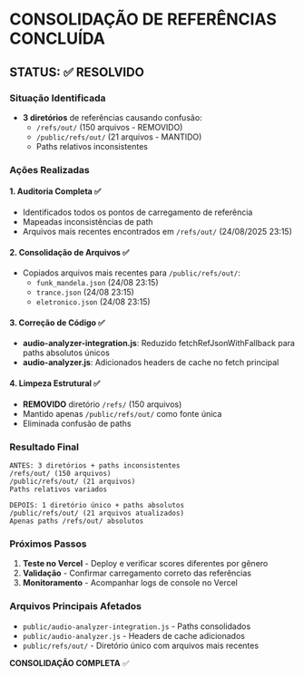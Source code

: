 # CONSOLIDAÇÃO DE REFERÊNCIAS CONCLUÍDA

## STATUS: ✅ RESOLVIDO

### Situação Identificada
- **3 diretórios** de referências causando confusão:
  - `/refs/out/` (150 arquivos - REMOVIDO)
  - `/public/refs/out/` (21 arquivos - MANTIDO)
  - Paths relativos inconsistentes

### Ações Realizadas

#### 1. Auditoria Completa ✅
- Identificados todos os pontos de carregamento de referência
- Mapeadas inconsistências de path
- Arquivos mais recentes encontrados em `/refs/out/` (24/08/2025 23:15)

#### 2. Consolidação de Arquivos ✅
- Copiados arquivos mais recentes para `/public/refs/out/`:
  - `funk_mandela.json` (24/08 23:15)
  - `trance.json` (24/08 23:15) 
  - `eletronico.json` (24/08 23:15)

#### 3. Correção de Código ✅
- **audio-analyzer-integration.js**: Reduzido fetchRefJsonWithFallback para paths absolutos únicos
- **audio-analyzer.js**: Adicionados headers de cache no fetch principal

#### 4. Limpeza Estrutural ✅
- **REMOVIDO** diretório `/refs/` (150 arquivos)
- Mantido apenas `/public/refs/out/` como fonte única
- Eliminada confusão de paths

### Resultado Final

```
ANTES: 3 diretórios + paths inconsistentes
/refs/out/ (150 arquivos)
/public/refs/out/ (21 arquivos)
Paths relativos variados

DEPOIS: 1 diretório único + paths absolutos
/public/refs/out/ (21 arquivos atualizados)
Apenas paths /refs/out/ absolutos
```

### Próximos Passos
1. **Teste no Vercel** - Deploy e verificar scores diferentes por gênero
2. **Validação** - Confirmar carregamento correto das referências
3. **Monitoramento** - Acompanhar logs de console no Vercel

### Arquivos Principais Afetados
- `public/audio-analyzer-integration.js` - Paths consolidados
- `public/audio-analyzer.js` - Headers de cache adicionados
- `public/refs/out/` - Diretório único com arquivos mais recentes

**CONSOLIDAÇÃO COMPLETA** ✅
